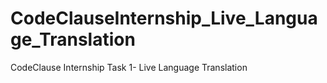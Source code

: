 # CodeClauseInternship_Live_Language_Translation
CodeClause Internship Task 1- Live Language Translation
